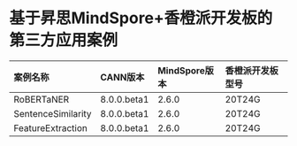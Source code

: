 # 基于昇思MindSpore+香橙派开发板的第三方应用案例

| 案例名称 | CANN版本 | MindSpore版本 | 香橙派开发板型号 |
| :----- | :----- | :----- | :----- |
| RoBERTaNER | 8.0.0.beta1 | 2.6.0 | 20T24G |
| SentenceSimilarity | 8.0.0.beta1 | 2.6.0 | 20T24G |
| FeatureExtraction | 8.0.0.beta1 | 2.6.0 | 20T24G |


